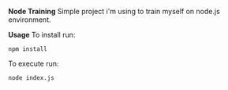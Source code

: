 **Node Training**
Simple project i'm using to train myself on node.js environment.

**Usage**
To install run:
```
npm install
```
To execute run:
```
node index.js
```
